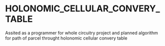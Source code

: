 # HOLONOMIC_CELLULAR_CONVERY_TABLE
Assited as a programmer for whole circuitry project and planned algorithm for path of parcel throught holonomic cellular convery table

